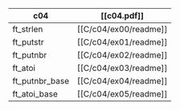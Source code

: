 
| c04            | [[c04.pdf]]           |
| -------------- | --------------------- |
| ft_strlen      | [[C/c04/ex00/readme]] |
| ft_putstr      | [[C/c04/ex01/readme]] |
| ft_putnbr      | [[C/c04/ex02/readme]] |
| ft_atoi        | [[C/c04/ex03/readme]] |
| ft_putnbr_base | [[C/c04/ex04/readme]] |
| ft_atoi_base   | [[C/c04/ex05/readme]] |
